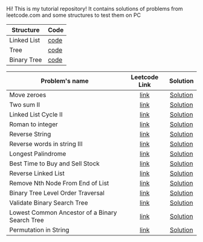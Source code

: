 Hi! This is my tutorial repository! 
It contains solutions of problems from leetcode.com and some structures to test them on PC

| Structure | Code | 
| ---------------------- | ------------- |
| Linked List  | [code](https://github.com/VorobevNickolay/LeetCode/blob/main/SingleList.go) |
| Tree  | [code](https://github.com/VorobevNickolay/LeetCode/blob/main/TreeStruct.go)  |
| Binary Tree  | [code](https://github.com/VorobevNickolay/LeetCode/blob/main/BinaryTreeStruct.go)  |

|Problem's name | Leetcode Link | Solution |
| ---------------------- | :-------------------: | :----------------------------:  |
| Move zeroes  | [link](https://leetcode.com/problems/move-zeroes/)  | [Solution](https://github.com/VorobevNickolay/LeetCode/blob/main/moveZeroes.go) |
| Two sum II | [link](https://leetcode.com/problems/two-sum-ii-input-array-is-sorted/)  | [Solution](https://github.com/VorobevNickolay/LeetCode/blob/main/twoSum2.go)  | 
| Linked List Cycle II | [link](https://leetcode.com/problems/linked-list-cycle-ii/)  | [Solution](https://github.com/VorobevNickolay/LeetCode/blob/main/linkedListCycleII.go)  | 
| Roman to integer | [link](https://leetcode.com/problems/roman-to-integer/)  | [Solution](https://github.com/VorobevNickolay/LeetCode/blob/main/romanToInt.go) |
| Reverse String | [link](https://leetcode.com/problems/reverse-string/)  | [Solution](https://github.com/VorobevNickolay/LeetCode/blob/main/reverseString.go)  | 
| Reverse words in string III | [link](https://leetcode.com/problems/reverse-words-in-a-string-iii/) | [Solution](https://github.com/VorobevNickolay/LeetCode/blob/main/reverseString.go)  | 
| Longest Palindrome  | [link](https://leetcode.com/problems/longest-palindrome)  | [Solution](https://github.com/VorobevNickolay/LeetCode/blob/main/longestPalindrome.go) |
| Best Time to Buy and Sell Stock |  [link](https://leetcode.com/problems/best-time-to-buy-and-sell-stock/)  | [Solution](https://github.com/VorobevNickolay/LeetCode/blob/main/bestTimeToBuyAndSellStocks.go) |
| Reverse Linked List  |  [link](https://leetcode.com/problems/palindrome-linked-list/)  | [Solution](https://github.com/VorobevNickolay/LeetCode/blob/main/reverseLinkedList.go) |
| Remove Nth Node From End of List  | [link](https://leetcode.com/problems/remove-nth-node-from-end-of-list/)  | [Solution](https://github.com/VorobevNickolay/LeetCode/blob/main/renoveNthNodeFromEndOfList.go) |
| Binary Tree Level Order Traversal  | [link](https://leetcode.com/problems/n-ary-tree-preorder-traversal/)  | [Solution](https://github.com/VorobevNickolay/LeetCode/blob/main/rn-aryTreePreorderTraversal.go) |
|  Validate Binary Search Tree  | [link](https://leetcode.com/problems/validate-binary-search-tree/)  | [Solution](https://github.com/VorobevNickolay/LeetCode/blob/main/isValidBinarySearchTree.go) |
| Lowest Common Ancestor of a Binary Search Tree | [link](https://leetcode.com/problems/lowest-common-ancestor-of-a-binary-search-tree) | [Solution](https://github.com/VorobevNickolay/LeetCode/blob/main/lowestCommonAncestorOfBinarySearchTree.go)|
| Permutation in String | [link](https://leetcode.com/problems/permutation-in-string) | [Solution](https://github.com/VorobevNickolay/LeetCode/blob/main/permutationInString.go)|
